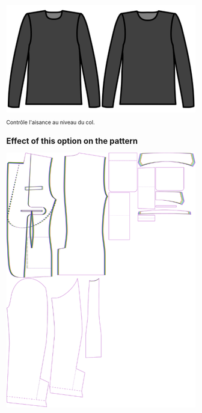 
![Aisance du col](./collarease.svg)

Contrôle l'aisance au niveau du col.


## Effect of this option on the pattern
![This image shows the effect of this option by superimposing several variants that have a different value for this option](jaeger_collarease_sample.svg "Effect of this option on the pattern")